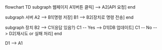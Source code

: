 flowchart TD
subgraph 웹페이지
A1[버튼 클릭] --> A2[API 요청]
end

subgraph 서버
A2 --> B1[명령 저장]
B1 --> B2[장치로 명령 전송]
end

subgraph 장치
B2 --> C1{응답 있음?}
C1 -- Yes --> D1[DB 업데이트]
C1 -- No --> D2[재시도 or 실패 처리]
end

D1 --> A1
